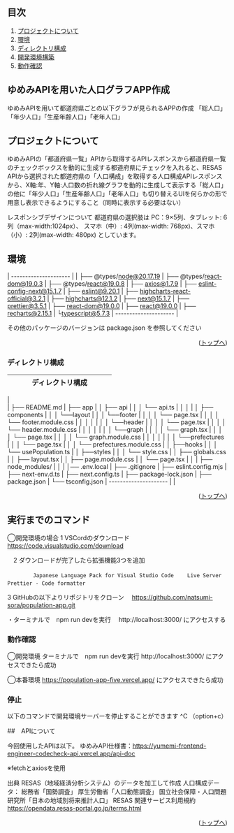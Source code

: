 <div id="top"></div>

<p style="display: inline">

## 目次

1. [プロジェクトについて](#プロジェクトについて)
2. [環境](#環境)
3. [ディレクトリ構成](#ディレクトリ構成)
4. [開発環境構築](#開発環境構築)
5. [動作確認](#動作確認)


## ゆめみAPIを用いた人口グラフAPP作成

ゆめみAPIを用いて都道府県ごとの以下グラフが見られるAPPの作成
「総人口」「年少人口」「生産年齢人口」「老年人口」

## プロジェクトについて

ゆめみAPIの「都道府県一覧」APIから取得するAPIレスポンスから都道府県一覧のチェックボックスを動的に生成する都道府県にチェックを入れると、RESAS APIから選択された都道府県の「人口構成」を取得する人口構成APIレスポンスから、X軸:年、Y軸:人口数の折れ線グラフを動的に生成して表示する「総人口」の他に「年少人口」「生産年齢人口」「老年人口」も切り替えるUIを何らかの形で用意し表示できるようにすること（同時に表示する必要はない）

レスポンシブデザインについて
都道府県の選択肢は
PC：9×5列、タブレット: 6列（max-width:1024px）、
 スマホ（中）: 4列(max-width: 768px)、スマホ（小）: 2列(max-width: 480px)
としています。


## 環境

<!-- 言語、フレームワーク、ミドルウェア、インフラの一覧とバージョンを記載 -->

| --------------------- |
| ├── @types/node@20.17.19
| ├── @types/react-dom@19.0.3
| ├── @types/react@19.0.8
| ├── axios@1.7.9
| ├── eslint-config-next@15.1.7
| ├── eslint@9.20.1
| ├── highcharts-react-official@3.2.1
| ├── highcharts@12.1.2
| ├── next@15.1.7
| ├── prettier@3.5.1
| ├── react-dom@19.0.0
| ├── react@19.0.0
| ├── recharts@2.15.1
| └typescript@5.7.3
| --------------------- |

その他のパッケージのバージョンは package.json を参照してください

<p align="right">(<a href="#top">トップへ</a>)</p>

### ディレクトリ構成
|ディレクトリ構成　　　　　　|
| --------------------- |
|  
| ├── README.md
| ├── app
| │   ├── api
| │   │    └── api.ts
| │   │
| │   ├── components
| │   │    └──layout
| │   │         └──footer
| │   │         │    └── page.tsx
| │   │         │    └── footer.module.css
| │   │         │
| │   │         └──header
| │   │         │   └── page.tsx
| │   │         │   └── header.module.css
| │   │         │
| │   │         └──graph
| │   │         │   └── graph.tsx
| │   │         │   └── page.tsx
| │   │         │   └── graph.module.css
| │   │         │
| │   │         └──prefectures
| │   │             └── page.tsx
| │   │             └── prefectures.module.css
| │   ├──hooks
| │   │    └── usePopulation.ts
| │   ├──styles
| │   │    └── style.css
| │   ├── globals.css
| │   ├── layout.tsx
| │   ├── page.module.css
| │   └── page.tsx
| │ 
| ├── node_modules/
| │
| │── .env.local
| ├── .gitignore
| ├── eslint.config.mjs
| ├── next-env.d.ts
| ├── next.config.ts
| ├── package-lock.json
| ├── package.json
| └── tsconfig.json
| --------------------- |                                  |

<p align="right">(<a href="#top">トップへ</a>)</p>


## 実行までのコマンド

◯開発環境の場合
 1 VSCordのダウンロード
　　https://code.visualstudio.com/download

　2 ダウンロードが完了したら拡張機能3つを追加

　　```
　　Japanese Language Pack for Visual Studio Code
　　Live Server
　　Prettier - Code formatter
　　```

3 GitHubの以下よりリポジトリをクローン
　https://github.com/natsumi-sora/population-app.git

・ターミナルで　npm run devを実行
　http://localhost:3000/
  にアクセスする

### 動作確認

◯開発環境
ターミナルで　npm run devを実行
http://localhost:3000/
にアクセスできたら成功

◯本番環境
https://population-app-five.vercel.app/
にアクセスできたら成功

### 停止

以下のコマンドで開発環境サーバーを停止することができます
^C （option+c）



##　APIについて

今回使用したAPIは以下。
ゆめみAPI仕様書：https://yumemi-frontend-engineer-codecheck-api.vercel.app/api-doc

※fetchとaxiosを使用

出典
RESAS（地域経済分析システム）のデータを加工して作成
人口構成データ：
総務省「国勢調査」
厚生労働省「人口動態調査」
国立社会保障・人口問題研究所「日本の地域別将来推計人口」
RESAS 関連サービス利用規約 https://opendata.resas-portal.go.jp/terms.html

<p align="right">(<a href="#top">トップへ</a>)</p>
